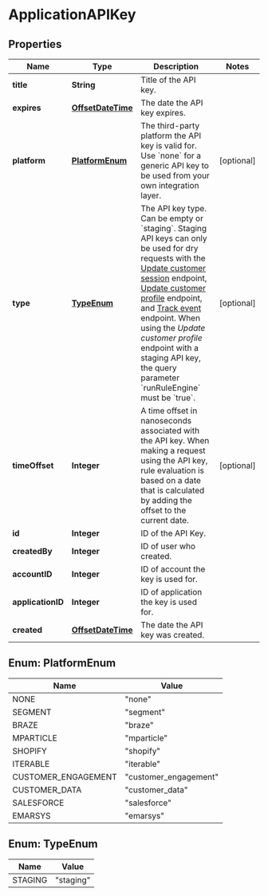 

# ApplicationAPIKey

## Properties

Name | Type | Description | Notes
------------ | ------------- | ------------- | -------------
**title** | **String** | Title of the API key. | 
**expires** | [**OffsetDateTime**](OffsetDateTime.md) | The date the API key expires. | 
**platform** | [**PlatformEnum**](#PlatformEnum) | The third-party platform the API key is valid for. Use &#x60;none&#x60; for a generic API key to be used from your own integration layer.  |  [optional]
**type** | [**TypeEnum**](#TypeEnum) | The API key type. Can be empty or &#x60;staging&#x60;.  Staging API keys can only be used for dry requests with the [Update customer session](https://docs.talon.one/integration-api#tag/Customer-sessions/operation/updateCustomerSessionV2) endpoint, [Update customer profile](https://docs.talon.one/integration-api#tag/Customer-profiles/operation/updateCustomerProfileV2) endpoint, and [Track event](https://docs.talon.one/integration-api#tag/Events/operation/trackEventV2) endpoint.  When using the _Update customer profile_ endpoint with a staging API key, the query parameter &#x60;runRuleEngine&#x60; must be &#x60;true&#x60;.  |  [optional]
**timeOffset** | **Integer** | A time offset in nanoseconds associated with the API key. When making a request using the API key, rule evaluation is based on a date that is calculated by adding the offset to the current date.  |  [optional]
**id** | **Integer** | ID of the API Key. | 
**createdBy** | **Integer** | ID of user who created. | 
**accountID** | **Integer** | ID of account the key is used for. | 
**applicationID** | **Integer** | ID of application the key is used for. | 
**created** | [**OffsetDateTime**](OffsetDateTime.md) | The date the API key was created. | 



## Enum: PlatformEnum

Name | Value
---- | -----
NONE | &quot;none&quot;
SEGMENT | &quot;segment&quot;
BRAZE | &quot;braze&quot;
MPARTICLE | &quot;mparticle&quot;
SHOPIFY | &quot;shopify&quot;
ITERABLE | &quot;iterable&quot;
CUSTOMER_ENGAGEMENT | &quot;customer_engagement&quot;
CUSTOMER_DATA | &quot;customer_data&quot;
SALESFORCE | &quot;salesforce&quot;
EMARSYS | &quot;emarsys&quot;



## Enum: TypeEnum

Name | Value
---- | -----
STAGING | &quot;staging&quot;



